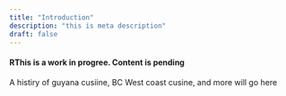 ```yaml
---
title: "Introduction"
description: "this is meta description"
draft: false
---
```


#### RThis is a work in progree. Content is pending

A histiry of guyana cusiine, BC West coast cusine, and more will go here 